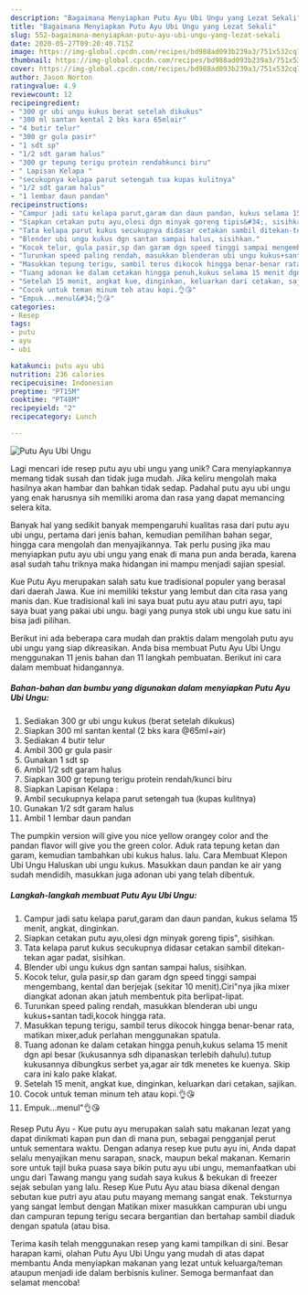 ```yaml
---
description: "Bagaimana Menyiapkan Putu Ayu Ubi Ungu yang Lezat Sekali"
title: "Bagaimana Menyiapkan Putu Ayu Ubi Ungu yang Lezat Sekali"
slug: 552-bagaimana-menyiapkan-putu-ayu-ubi-ungu-yang-lezat-sekali
date: 2020-05-27T09:20:40.715Z
image: https://img-global.cpcdn.com/recipes/bd988ad093b239a3/751x532cq70/putu-ayu-ubi-ungu-foto-resep-utama.jpg
thumbnail: https://img-global.cpcdn.com/recipes/bd988ad093b239a3/751x532cq70/putu-ayu-ubi-ungu-foto-resep-utama.jpg
cover: https://img-global.cpcdn.com/recipes/bd988ad093b239a3/751x532cq70/putu-ayu-ubi-ungu-foto-resep-utama.jpg
author: Jason Norton
ratingvalue: 4.9
reviewcount: 12
recipeingredient:
- "300 gr ubi ungu kukus berat setelah dikukus"
- "300 ml santan kental 2 bks kara 65mlair"
- "4 butir telur"
- "300 gr gula pasir"
- "1 sdt sp"
- "1/2 sdt garam halus"
- "300 gr tepung terigu protein rendahkunci biru"
- " Lapisan Kelapa "
- "secukupnya kelapa parut setengah tua kupas kulitnya"
- "1/2 sdt garam halus"
- "1 lembar daun pandan"
recipeinstructions:
- "Campur jadi satu kelapa parut,garam dan daun pandan, kukus selama 15 menit, angkat, dinginkan."
- "Siapkan cetakan putu ayu,olesi dgn minyak goreng tipis&#34;, sisihkan."
- "Tata kelapa parut kukus secukupnya didasar cetakan sambil ditekan-tekan agar padat, sisihkan."
- "Blender ubi ungu kukus dgn santan sampai halus, sisihkan."
- "Kocok telur, gula pasir,sp dan garam dgn speed tinggi sampai mengembang, kental dan berjejak (sekitar 10 menit).Ciri&#34;nya jika mixer diangkat adonan akan jatuh membentuk pita berlipat-lipat."
- "Turunkan speed paling rendah, masukkan blenderan ubi ungu kukus+santan tadi,kocok hingga rata."
- "Masukkan tepung terigu, sambil terus dikocok hingga benar-benar rata, matikan mixer,aduk perlahan menggunakan spatula."
- "Tuang adonan ke dalam cetakan hingga penuh,kukus selama 15 menit dgn api besar (kukusannya sdh dipanaskan terlebih dahulu).tutup kukusannya dibungkus serbet ya,agar air tdk menetes ke kuenya. Skip cara ini kalo pake klakat."
- "Setelah 15 menit, angkat kue, dinginkan, keluarkan dari cetakan, sajikan."
- "Cocok untuk teman minum teh atau kopi.👌😘"
- "Empuk...menul&#34;👌😘"
categories:
- Resep
tags:
- putu
- ayu
- ubi

katakunci: putu ayu ubi 
nutrition: 236 calories
recipecuisine: Indonesian
preptime: "PT15M"
cooktime: "PT48M"
recipeyield: "2"
recipecategory: Lunch

---
```



![Putu Ayu Ubi Ungu](https://img-global.cpcdn.com/recipes/bd988ad093b239a3/751x532cq70/putu-ayu-ubi-ungu-foto-resep-utama.jpg)

Lagi mencari ide resep putu ayu ubi ungu yang unik? Cara menyiapkannya memang tidak susah dan tidak juga mudah. Jika keliru mengolah maka hasilnya akan hambar dan bahkan tidak sedap. Padahal putu ayu ubi ungu yang enak harusnya sih memiliki aroma dan rasa yang dapat memancing selera kita.

Banyak hal yang sedikit banyak mempengaruhi kualitas rasa dari putu ayu ubi ungu, pertama dari jenis bahan, kemudian pemilihan bahan segar, hingga cara mengolah dan menyajikannya. Tak perlu pusing jika mau menyiapkan putu ayu ubi ungu yang enak di mana pun anda berada, karena asal sudah tahu triknya maka hidangan ini mampu menjadi sajian spesial.

Kue Putu Ayu merupakan salah satu kue tradisional populer yang berasal dari daerah Jawa. Kue ini memiliki tekstur yang lembut dan cita rasa yang manis dan. Kue tradisional kali ini saya buat putu ayu atau putri ayu, tapi saya buat yang pakai ubi ungu. bagi yang punya stok ubi ungu kue satu ini bisa jadi pilihan.


Berikut ini ada beberapa cara mudah dan praktis dalam mengolah putu ayu ubi ungu yang siap dikreasikan. Anda bisa membuat Putu Ayu Ubi Ungu menggunakan 11 jenis bahan dan 11 langkah pembuatan. Berikut ini cara dalam membuat hidangannya.

<!--inarticleads1-->

##### Bahan-bahan dan bumbu yang digunakan dalam menyiapkan Putu Ayu Ubi Ungu:

1. Sediakan 300 gr ubi ungu kukus (berat setelah dikukus)
1. Siapkan 300 ml santan kental (2 bks kara @65ml+air)
1. Sediakan 4 butir telur
1. Ambil 300 gr gula pasir
1. Gunakan 1 sdt sp
1. Ambil 1/2 sdt garam halus
1. Siapkan 300 gr tepung terigu protein rendah/kunci biru
1. Siapkan  Lapisan Kelapa :
1. Ambil secukupnya kelapa parut setengah tua (kupas kulitnya)
1. Gunakan 1/2 sdt garam halus
1. Ambil 1 lembar daun pandan


The pumpkin version will give you nice yellow orangey color and the pandan flavor will give you the green color. Aduk rata tepung ketan dan garam, kemudian tambahkan ubi kukus halus. lalu. Cara Membuat Klepon Ubi Ungu Haluskan ubi ungu kukus. Masukkan daun pandan ke air yang sudah mendidih, masukkan juga adonan ubi yang telah dibentuk. 

<!--inarticleads2-->

##### Langkah-langkah membuat Putu Ayu Ubi Ungu:

1. Campur jadi satu kelapa parut,garam dan daun pandan, kukus selama 15 menit, angkat, dinginkan.
1. Siapkan cetakan putu ayu,olesi dgn minyak goreng tipis&#34;, sisihkan.
1. Tata kelapa parut kukus secukupnya didasar cetakan sambil ditekan-tekan agar padat, sisihkan.
1. Blender ubi ungu kukus dgn santan sampai halus, sisihkan.
1. Kocok telur, gula pasir,sp dan garam dgn speed tinggi sampai mengembang, kental dan berjejak (sekitar 10 menit).Ciri&#34;nya jika mixer diangkat adonan akan jatuh membentuk pita berlipat-lipat.
1. Turunkan speed paling rendah, masukkan blenderan ubi ungu kukus+santan tadi,kocok hingga rata.
1. Masukkan tepung terigu, sambil terus dikocok hingga benar-benar rata, matikan mixer,aduk perlahan menggunakan spatula.
1. Tuang adonan ke dalam cetakan hingga penuh,kukus selama 15 menit dgn api besar (kukusannya sdh dipanaskan terlebih dahulu).tutup kukusannya dibungkus serbet ya,agar air tdk menetes ke kuenya. Skip cara ini kalo pake klakat.
1. Setelah 15 menit, angkat kue, dinginkan, keluarkan dari cetakan, sajikan.
1. Cocok untuk teman minum teh atau kopi.👌😘
1. Empuk...menul&#34;👌😘


Resep Putu Ayu - Kue putu ayu merupakan salah satu makanan lezat yang dapat dinikmati kapan pun dan di mana pun, sebagai pengganjal perut untuk sementara waktu. Dengan adanya resep kue putu ayu ini, Anda dapat selalu menyajikan menu sarapan, snack, maupun bekal makanan. Kemarin sore untuk tajil buka puasa saya bikin putu ayu ubi ungu, memanfaatkan ubi ungu dari Tawang mangu yang sudah saya kukus &amp; bekukan di freezer sejak sebulan yang lalu. Resep Kue Putu Ayu atau biasa dikenal dengan sebutan kue putri ayu atau putu mayang memang sangat enak. Teksturnya yang sangat lembut dengan Matikan mixer masukkan campuran ubi ungu dan campuran tepung terigu secara bergantian dan bertahap sambil diaduk dengan spatula (atau bisa. 

Terima kasih telah menggunakan resep yang kami tampilkan di sini. Besar harapan kami, olahan Putu Ayu Ubi Ungu yang mudah di atas dapat membantu Anda menyiapkan makanan yang lezat untuk keluarga/teman ataupun menjadi ide dalam berbisnis kuliner. Semoga bermanfaat dan selamat mencoba!

